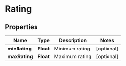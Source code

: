 
# Rating

## Properties
Name | Type | Description | Notes
------------ | ------------- | ------------- | -------------
**minRating** | **Float** | Minimum rating |  [optional]
**maxRating** | **Float** | Maximum rating |  [optional]



